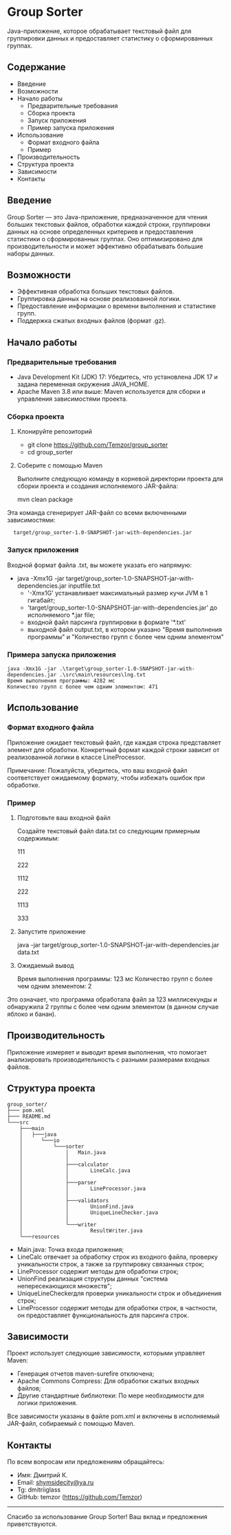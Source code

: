 # Group Sorter

Java-приложение, которое обрабатывает текстовый файл для группировки данных и предоставляет статистику о сформированных
группах.

## Содержание

- Введение
- Возможности
- Начало работы
    - Предварительные требования
    - Сборка проекта
    - Запуск приложения
    - Пример запуска приложения
- Использование
    - Формат входного файла
    - Пример
- Производительность
- Структура проекта
- Зависимости
- Контакты

## Введение

Group Sorter — это Java-приложение, предназначенное для чтения больших текстовых файлов, обработки каждой строки,
группировки данных на основе определенных критериев и предоставления статистики о сформированных группах. Оно
оптимизировано для производительности и может эффективно обрабатывать большие наборы данных.

## Возможности

- Эффективная обработка больших текстовых файлов.
- Группировка данных на основе реализованной логики.
- Предоставление информации о времени выполнения и статистике групп.
- Поддержка сжатых входных файлов (формат .gz).

## Начало работы

### Предварительные требования

- Java Development Kit (JDK) 17: Убедитесь, что установлена JDK 17 и задана переменная окружения JAVA_HOME.
- Apache Maven 3.8 или выше: Maven используется для сборки и управления зависимостями проекта.

### Сборка проекта

1. Клонируйте репозиторий

    - git clone https://github.com/Temzor/group_sorter
    - cd group_sorter


2. Соберите с помощью Maven

   Выполните следующую команду в корневой директории проекта для сборки проекта и создания исполняемого JAR-файла:

   mvn clean package

Эта команда сгенерирует JAR-файл со всеми включенными зависимостями:

      target/group_sorter-1.0-SNAPSHOT-jar-with-dependencies.jar

### Запуск приложения

Входной формат файла .txt, вы можете указать его напрямую:

- java -Xmx1G -jar target/group_sorter-1.0-SNAPSHOT-jar-with-dependencies.jar inputfile.txt
    - '-Xmx1G' устанавливает максимальный размер кучи JVM в 1 гигабайт;
    - 'target/group_sorter-1.0-SNAPSHOT-jar-with-dependencies.jar' до исполняемого *.jar file;
    - входной файл парсинга группировки в формате '*.txt'
    - выходной файл output.txt, в котором указано "Время выполнения программы" и "Количество групп с более чем одним
      элементом"

### Примера запуска приложения

```
java -Xmx1G -jar .\target\group_sorter-1.0-SNAPSHOT-jar-with-dependencies.jar .\src\main\resources\lng.txt
Время выполнения программы: 4282 мс
Количество групп с более чем одним элементом: 471
```

## Использование

### Формат входного файла

Приложение ожидает текстовый файл, где каждая строка представляет элемент для обработки. Конкретный формат каждой строки
зависит от реализованной логики в классе LineProcessor.

Примечание: Пожалуйста, убедитесь, что ваш входной файл соответствует ожидаемому формату, чтобы избежать ошибок при
обработке.

### Пример

1. Подготовьте ваш входной файл

   Создайте текстовый файл data.txt со следующим примерным содержимым:

   111

   222

   1112

   222

   1113

   333


2. Запустите приложение

   java -jar target/group_sorter-1.0-SNAPSHOT-jar-with-dependencies.jar data.txt


3. Ожидаемый вывод

   Время выполнения программы: 123 мс
   Количество групп с более чем одним элементом: 2

Это означает, что программа обработала файл за 123 миллисекунды и обнаружила 2 группы с более чем одним элементом (в
данном случае яблоко и банан).

## Производительность

Приложение измеряет и выводит время выполнения, что помогает анализировать производительность с разными размерами
входных файлов.

## Структура проекта

```
group_sorter/
├─── pom.xml
├─── README.md
└───src
    ├───main
    │   ├───java
    │      └───io
    │          └───sorter
    │              │   Main.java
    │              │
    │              ├───calculator
    │              │       LineCalc.java
    │              │
    │              ├───parser
    │              │       LineProcessor.java
    │              │
    │              ├───validators
    │              │       UnionFind.java
    │              │       UniqueLineChecker.java
    │              │
    │              └───writer
    │                      ResultWriter.java
    └───resources
```

- Main.java: Точка входа приложения;
- LineCalc отвечает за обработку строк из входного файла, проверку уникальности строк, а также за группировку связанных строк;
- LineProcessor содержит методы для обработки строк;
- UnionFind реализация структуры данных "система непересекающихся множеств";
- UniqueLineCheckerдля проверки уникальности строк и объединения строк;
- LineProcessor содержит методы для обработки строк, в частности, он предоставляет функциональность для парсинга строк.

## Зависимости

Проект использует следующие зависимости, которыми управляет Maven:

- Генерация отчетов maven-surefire отключена;
- Apache Commons Compress: Для обработки сжатых входных файлов;
- Другие стандартные библиотеки: По мере необходимости для логики приложения.

Все зависимости указаны в файле pom.xml и включены в исполняемый JAR-файл, собираемый с помощью Maven.

## Контакты

По всем вопросам или предложениям обращайтесь:

- Имя: Дмитрий К.
- Email: shymsidecity@ya.ru
- Tg: dmitriiglass
- GitHub: temzor (https://github.com/Temzor)

---

Спасибо за использование Group Sorter! Ваш вклад и предложения приветствуются.
